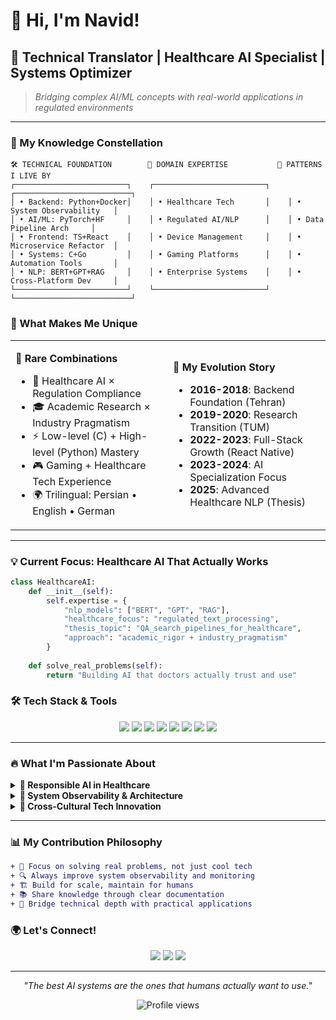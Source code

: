 # 👋 Hi, I'm Navid! 

## 🧠 Technical Translator | Healthcare AI Specialist | Systems Optimizer

> *Bridging complex AI/ML concepts with real-world applications in regulated environments*

---

### 🚀 My Knowledge Constellation

```
🛠️ TECHNICAL FOUNDATION        🏥 DOMAIN EXPERTISE           🔄 PATTERNS I LIVE BY
┌─────────────────────────┐    ┌─────────────────────────┐    ┌──────────────────────────┐
│ • Backend: Python+Docker│    │ • Healthcare Tech       │    │ • System Observability   │
│ • AI/ML: PyTorch+HF     │    │ • Regulated AI/NLP      │    │ • Data Pipeline Arch     │
│ • Frontend: TS+React    │    │ • Device Management     │    │ • Microservice Refactor  │
│ • Systems: C+Go         │    │ • Gaming Platforms      │    │ • Automation Tools       │
│ • NLP: BERT+GPT+RAG     │    │ • Enterprise Systems    │    │ • Cross-Platform Dev     │
└─────────────────────────┘    └─────────────────────────┘    └──────────────────────────┘
```

### 🌟 What Makes Me Unique

<table>
<tr>
<td width="50%">

**🔗 Rare Combinations**
- 🏥 Healthcare AI × Regulation Compliance
- 🎓 Academic Research × Industry Pragmatism  
- ⚡ Low-level (C) + High-level (Python) Mastery
- 🎮 Gaming + Healthcare Tech Experience
- 🌍 Trilingual: Persian • English • German

</td>
<td width="50%">

**🎯 My Evolution Story**
- **2016-2018**: Backend Foundation (Tehran)
- **2019-2020**: Research Transition (TUM)
- **2022-2023**: Full-Stack Growth (React Native)
- **2023-2024**: AI Specialization Focus
- **2025**: Advanced Healthcare NLP (Thesis)

</td>
</tr>
</table>

---

### 💡 Current Focus: Healthcare AI That Actually Works

```python
class HealthcareAI:
    def __init__(self):
        self.expertise = {
            "nlp_models": ["BERT", "GPT", "RAG"],
            "healthcare_focus": "regulated_text_processing",
            "thesis_topic": "QA_search_pipelines_for_healthcare",
            "approach": "academic_rigor + industry_pragmatism"
        }
    
    def solve_real_problems(self):
        return "Building AI that doctors actually trust and use"
```

### 🛠️ Tech Stack & Tools

<p align="center">
<img src="https://img.shields.io/badge/Python-3776AB?style=for-the-badge&logo=python&logoColor=white" />
<img src="https://img.shields.io/badge/PyTorch-EE4C2C?style=for-the-badge&logo=pytorch&logoColor=white" />
<img src="https://img.shields.io/badge/TypeScript-007ACC?style=for-the-badge&logo=typescript&logoColor=white" />
<img src="https://img.shields.io/badge/Go-00ADD8?style=for-the-badge&logo=go&logoColor=white" />
<img src="https://img.shields.io/badge/Docker-2496ED?style=for-the-badge&logo=docker&logoColor=white" />
<img src="https://img.shields.io/badge/React_Native-61DAFB?style=for-the-badge&logo=react&logoColor=black" />
<img src="https://img.shields.io/badge/Node.js-339933?style=for-the-badge&logo=nodedotjs&logoColor=white" />
<img src="https://img.shields.io/badge/TensorFlow-FF6F00?style=for-the-badge&logo=tensorflow&logoColor=white" />
</p>

---

### 🔥 What I'm Passionate About

<details>
<summary><b>🏥 Responsible AI in Healthcare</b></summary>
<br>
Building AI systems that healthcare professionals actually trust and use. My thesis focuses on developing QA and search pipelines using BERT and GPT for regulated healthcare texts - because AI in healthcare isn't just about accuracy, it's about compliance, interpretability, and real-world usability.
</details>

<details>
<summary><b>🔧 System Observability & Architecture</b></summary>
<br>
Every role I've had involved improving logging, monitoring, and system architecture. I believe in building systems that don't just work, but systems that tell you WHY they work (or don't). Observability isn't just monitoring - it's understanding.
</details>

<details>
<summary><b>🌉 Cross-Cultural Tech Innovation</b></summary>
<br>
Having worked across Iran and Germany, I've seen how different cultures approach technology problems. This gives me unique insights into building globally accessible tech solutions and international team collaboration.
</details>

---

### 📊 My Contribution Philosophy

```diff
+ 🎯 Focus on solving real problems, not just cool tech
+ 🔍 Always improve system observability and monitoring  
+ 🏗️ Build for scale, maintain for humans
+ 📚 Share knowledge through clear documentation
+ 🤝 Bridge technical depth with practical applications
```

### 🌍 Let's Connect!

<p align="center">
<a href="https://linkedin.com/in/navid-mirnouri"><img src="https://img.shields.io/badge/LinkedIn-0077B5?style=for-the-badge&logo=linkedin&logoColor=white" /></a>
<a href="mailto:navid72m@gmail.com"><img src="https://img.shields.io/badge/Email-D14836?style=for-the-badge&logo=gmail&logoColor=white" /></a>
<a href="https://github.com/navid72m"><img src="https://img.shields.io/badge/GitHub-100000?style=for-the-badge&logo=github&logoColor=white" /></a>
</p>

---

<p align="center">
<i>"The best AI systems are the ones that humans actually want to use."</i>
</p>

<p align="center">
<img src="https://komarev.com/ghpvc/?username=navid72m&style=flat-square&color=blue" alt="Profile views" />
</p>
